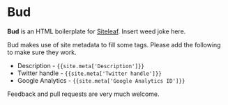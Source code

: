 # Bud

**Bud** is an HTML boilerplate for [Siteleaf](http://siteleaf.com). Insert weed joke here.

Bud makes use of site metadata to fill some tags. Please add the following to make sure they work.

- Description - `{{site.meta['Description']}}`
- Twitter handle - `{{site.meta['Twitter handle']}}`
- Google Analytics - `{{site.meta['Google Analytics ID']}}`

Feedback and pull requests are very much welcome.